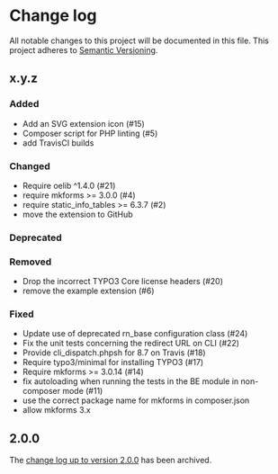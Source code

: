 # Change log

All notable changes to this project will be documented in this file.
This project adheres to [Semantic Versioning](https://semver.org/).

## x.y.z

### Added
- Add an SVG extension icon (#15)
- Composer script for PHP linting (#5)
- add TravisCI builds

### Changed
- Require oelib ^1.4.0 (#21)
- require mkforms >= 3.0.0 (#4)
- require static_info_tables >= 6.3.7 (#2)
- move the extension to GitHub

### Deprecated

### Removed
- Drop the incorrect TYPO3 Core license headers (#20)
- remove the example extension (#6)

### Fixed
- Update use of deprecated rn_base configuration class (#24)
- Fix the unit tests concerning the redirect URL on CLI (#22)
- Provide cli_dispatch.phpsh for 8.7 on Travis (#18)
- Require typo3/minimal for installing TYPO3 (#17)
- Require mkforms >= 3.0.14 (#14)
- fix autoloading when running the tests in the BE module in non-composer mode (#11)
- use the correct package name for mkforms in composer.json
- allow mkforms 3.x

## 2.0.0

The [change log up to version 2.0.0](Documentation/changelog-archive.txt)
has been archived.
